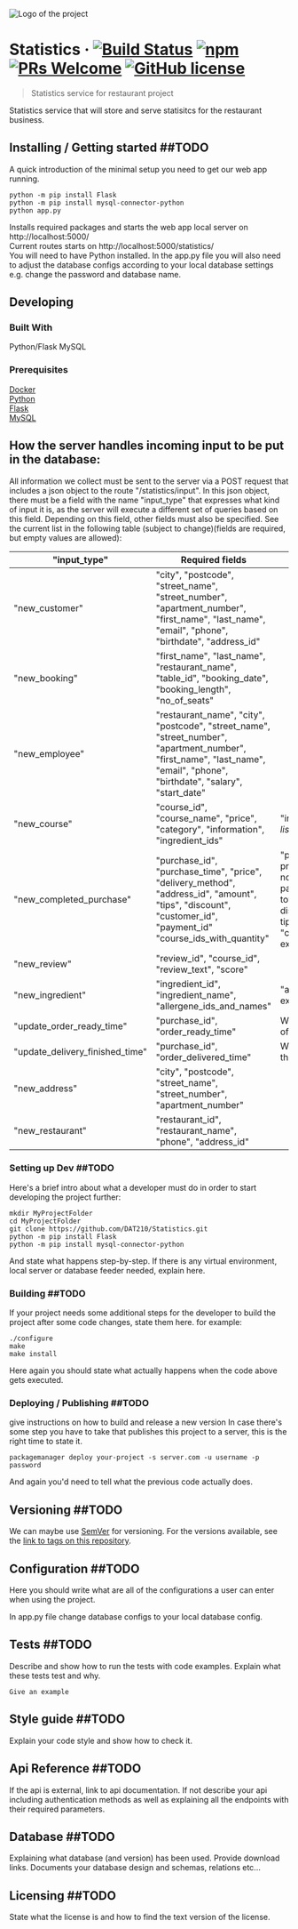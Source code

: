 

![Logo of the project](https://kit8.net/images/thumbnails/700/525/detailed/1/Graph.png)

# Statistics &middot; [![Build Status](https://img.shields.io/travis/npm/npm/latest.svg?style=flat-square)](https://travis-ci.org/npm/npm) [![npm](https://img.shields.io/npm/v/npm.svg?style=flat-square)](https://www.npmjs.com/package/npm) [![PRs Welcome](https://img.shields.io/badge/PRs-welcome-brightgreen.svg?style=flat-square)](http://makeapullrequest.com) [![GitHub license](https://img.shields.io/badge/license-MIT-blue.svg?style=flat-square)](https://github.com/your/your-project/blob/master/LICENSE)
> Statistics service for restaurant project

Statistics service that will store and serve statisitcs for the restaurant business.

## Installing / Getting started ##TODO

A quick introduction of the minimal setup you need to get our web app running.

```shell
python -m pip install Flask
python -m pip install mysql-connector-python
python app.py
```

Installs required packages and starts the web app local server on http://localhost:5000/  
Current routes starts on http://localhost:5000/statistics/  
You will need to have Python installed. In the app.py file you will also need to adjust the database configs according to your local database settings e.g. change the password and database name.

## Developing

### Built With
Python/Flask
MySQL

### Prerequisites
[Docker](https://www.docker.com/get-started)  
[Python](https://www.python.org/)  
[Flask](http://flask.pocoo.org/)  
[MySQL](https://www.mysql.com/)


## How the server handles incoming input to be put in the database:
All information we collect must be sent to the server via a POST request that includes a json object to the route "/statistics/input".
In this json object, there must be a field with the name "input_type" that expresses what kind of input it is, as the server will
execute a different set of queries based on this field. Depending on this field, other fields must also be specified.
See the current list in the following table (subject to change)(fields are required, but empty values are allowed):

| "input_type" |Required fields|Notes|
|---|---|---|
|"new_customer"|"city", "postcode", "street_name", "street_number", "apartment_number", "first_name", "last_name", "email", "phone", "birthdate", "address_id"||
|"new_booking"|"first_name", "last_name", "restaurant_name", "table_id", "booking_date", "booking_length", "no_of_seats"|
|"new_employee"|"restaurant_name", "city", "postcode", "street_name", "street_number", "apartment_number", "first_name", "last_name", "email", "phone", "birthdate", "salary", "start_date"|
|"new_course"|"course_id", "course_name", "price", "category", "information", "ingredient_ids"|"ingredient_ids" expects a *list* of ids|
|"new_completed_purchase"|"purchase_id", "purchase_time", "price", "delivery_method", "address_id", "amount", "tips", "discount", "customer_id", "payment_id" "course_ids_with_quantity"| "price" refers to stock price the customer would normally be expected to pay, while "amount" is the total amount payed after discounts and including tips. "course_ids_with_quantity" expects a *list* of *touples*|
|"new_review"|"review_id", "course_id", "review_text", "score"
|"new_ingredient"|"ingredient_id", "ingredient_name", "allergene_ids_and_names"| "allergene_ids_and_names" expects a *list* of *touples*|
|"update_order_ready_time"|"purchase_id", "order_ready_time"|When was the preperation of the order finished|  
|"update_delivery_finished_time"|"purchase_id", "order_delivered_time"|When was the delivery of the order finished|
|"new_address"| "city", "postcode", "street_name", "street_number", "apartment_number"|
|"new_restaurant"|"restaurant_id", "restaurant_name", "phone", "address_id"|






### Setting up Dev ##TODO

Here's a brief intro about what a developer must do in order to start developing
the project further:

```shell
mkdir MyProjectFolder
cd MyProjectFolder
git clone https://github.com/DAT210/Statistics.git
python -m pip install Flask
python -m pip install mysql-connector-python
```

And state what happens step-by-step. If there is any virtual environment, local server or database feeder needed, explain here.

### Building ##TODO

If your project needs some additional steps for the developer to build the
project after some code changes, state them here. for example:

```shell
./configure
make
make install
```

Here again you should state what actually happens when the code above gets
executed.

### Deploying / Publishing ##TODO
give instructions on how to build and release a new version
In case there's some step you have to take that publishes this project to a
server, this is the right time to state it.

```shell
packagemanager deploy your-project -s server.com -u username -p password
```

And again you'd need to tell what the previous code actually does.

## Versioning ##TODO

We can maybe use [SemVer](http://semver.org/) for versioning. For the versions available, see the [link to tags on this repository](/tags).


## Configuration ##TODO

Here you should write what are all of the configurations a user can enter when
using the project.

In app.py file change database configs to your local database config.

## Tests ##TODO

Describe and show how to run the tests with code examples.
Explain what these tests test and why.

```shell
Give an example
```

## Style guide ##TODO

Explain your code style and show how to check it.

## Api Reference ##TODO

If the api is external, link to api documentation. If not describe your api including authentication methods as well as explaining all the endpoints with their required parameters.


## Database ##TODO

Explaining what database (and version) has been used. Provide download links.
Documents your database design and schemas, relations etc... 

## Licensing ##TODO

State what the license is and how to find the text version of the license.
